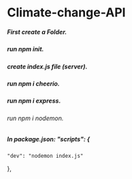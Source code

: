 # Climate-change-API

##### First create a Folder.
##### run npm init.
##### create index.js file (server).
##### run npm i cheerio.
##### run npm i express.
###### run npm i nodemon.
##### In package.json:  "scripts": {
    "dev": "nodemon index.js"
  },

